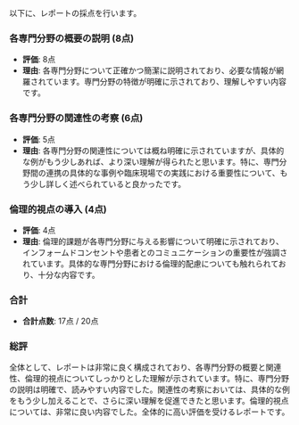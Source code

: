 以下に、レポートの採点を行います。

### 各専門分野の概要の説明 (8点)
- **評価**: 8点
- **理由**: 各専門分野について正確かつ簡潔に説明されており、必要な情報が網羅されています。専門分野の特徴が明確に示されており、理解しやすい内容です。

### 各専門分野の関連性の考察 (6点)
- **評価**: 5点
- **理由**: 各専門分野の関連性については概ね明確に示されていますが、具体的な例がもう少しあれば、より深い理解が得られたと思います。特に、専門分野間の連携の具体的な事例や臨床現場での実践における重要性について、もう少し詳しく述べられていると良かったです。

### 倫理的視点の導入 (4点)
- **評価**: 4点
- **理由**: 倫理的課題が各専門分野に与える影響について明確に示されており、インフォームドコンセントや患者とのコミュニケーションの重要性が強調されています。具体的な専門分野における倫理的配慮についても触れられており、十分な内容です。

### 合計
- **合計点数**: 17点 / 20点

### 総評
全体として、レポートは非常に良く構成されており、各専門分野の概要と関連性、倫理的視点についてしっかりとした理解が示されています。特に、専門分野の説明は明確で、読みやすい内容でした。関連性の考察においては、具体的な例をもう少し加えることで、さらに深い理解を促進できたと思います。倫理的視点については、非常に良い内容でした。全体的に高い評価を受けるレポートです。